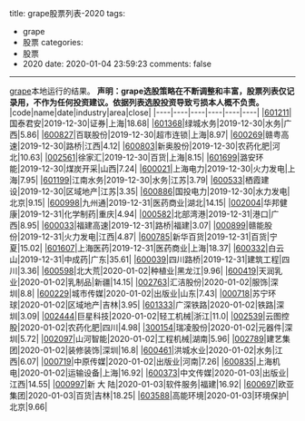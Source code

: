 
title: grape股票列表-2020
tags:
  - grape
  - 股票
categories:
  - 股票
  - 2020
date: 2020-01-04 23:59:23
comments: false

---

[grape](https://github.com/bejondshao/grape)本地运行的结果。
**声明：grape选股策略在不断调整和丰富，股票列表仅记录用，不作为任何投资建议。依据列表选股投资导致亏损本人概不负责。**
|code|name|date|industry|area|close|
|----|----|----|----|----|----|
|[601211](https://xueqiu.com/s/sh601211)|国泰君安|2019-12-30|证券|上海|18.68|
|[601368](https://xueqiu.com/s/sh601368)|绿城水务|2019-12-30|水务|广西|5.86|
|[600827](https://xueqiu.com/s/sh600827)|百联股份|2019-12-30|超市连锁|上海|8.97|
|[600269](https://xueqiu.com/s/sh600269)|赣粤高速|2019-12-30|路桥|江西|4.12|
|[600803](https://xueqiu.com/s/sh600803)|新奥股份|2019-12-30|农药化肥|河北|10.63|
|[002561](https://xueqiu.com/s/sz002561)|徐家汇|2019-12-30|百货|上海|8.15|
|[601699](https://xueqiu.com/s/sh601699)|潞安环能|2019-12-30|煤炭开采|山西|7.24|
|[600021](https://xueqiu.com/s/sh600021)|上海电力|2019-12-30|火力发电|上海|7.95|
|[601199](https://xueqiu.com/s/sh601199)|江南水务|2019-12-30|水务|江苏|3.79|
|[600533](https://xueqiu.com/s/sh600533)|栖霞建设|2019-12-30|区域地产|江苏|3.35|
|[600886](https://xueqiu.com/s/sh600886)|国投电力|2019-12-30|水力发电|北京|9.15|
|[600998](https://xueqiu.com/s/sh600998)|九州通|2019-12-31|医药商业|湖北|14.15|
|[002004](https://xueqiu.com/s/sz002004)|华邦健康|2019-12-31|化学制药|重庆|4.94|
|[000582](https://xueqiu.com/s/sz000582)|北部湾港|2019-12-31|港口|广西|8.95|
|[600033](https://xueqiu.com/s/sh600033)|福建高速|2019-12-31|路桥|福建|3.07|
|[000899](https://xueqiu.com/s/sz000899)|赣能股份|2019-12-31|火力发电|江西|4.87|
|[600785](https://xueqiu.com/s/sh600785)|新华百货|2019-12-31|百货|宁夏|15.02|
|[601607](https://xueqiu.com/s/sh601607)|上海医药|2019-12-31|医药商业|上海|18.37|
|[600332](https://xueqiu.com/s/sh600332)|白云山|2019-12-31|中成药|广东|35.61|
|[600039](https://xueqiu.com/s/sh600039)|四川路桥|2019-12-31|建筑工程|四川|3.36|
|[600598](https://xueqiu.com/s/sh600598)|北大荒|2020-01-02|种植业|黑龙江|9.96|
|[600419](https://xueqiu.com/s/sh600419)|天润乳业|2020-01-02|乳制品|新疆|14.15|
|[002763](https://xueqiu.com/s/sz002763)|汇洁股份|2020-01-02|服饰|深圳|8.8|
|[600229](https://xueqiu.com/s/sh600229)|城市传媒|2020-01-02|出版业|山东|7.43|
|[000718](https://xueqiu.com/s/sz000718)|苏宁环球|2020-01-02|区域地产|吉林|3.95|
|[601333](https://xueqiu.com/s/sh601333)|广深铁路|2020-01-02|铁路|深圳|3.09|
|[002444](https://xueqiu.com/s/sz002444)|巨星科技|2020-01-02|轻工机械|浙江|11.0|
|[002539](https://xueqiu.com/s/sz002539)|云图控股|2020-01-02|农药化肥|四川|4.98|
|[300154](https://xueqiu.com/s/sz300154)|瑞凌股份|2020-01-02|元器件|深圳|5.72|
|[002097](https://xueqiu.com/s/sz002097)|山河智能|2020-01-02|工程机械|湖南|5.96|
|[002789](https://xueqiu.com/s/sz002789)|建艺集团|2020-01-02|装修装饰|深圳|16.8|
|[600461](https://xueqiu.com/s/sh600461)|洪城水业|2020-01-02|水务|江西|6.07|
|[000719](https://xueqiu.com/s/sz000719)|中原传媒|2020-01-02|出版业|河南|7.26|
|[600835](https://xueqiu.com/s/sh600835)|上海机电|2020-01-02|运输设备|上海|16.92|
|[600373](https://xueqiu.com/s/sh600373)|中文传媒|2020-01-03|出版业|江西|14.55|
|[000997](https://xueqiu.com/s/sz000997)|新 大 陆|2020-01-03|软件服务|福建|16.92|
|[600697](https://xueqiu.com/s/sh600697)|欧亚集团|2020-01-03|百货|吉林|18.25|
|[603588](https://xueqiu.com/s/sh603588)|高能环境|2020-01-03|环境保护|北京|9.66|
